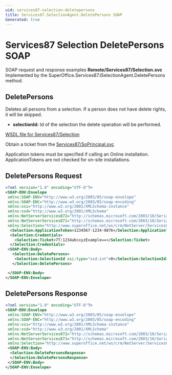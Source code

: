 ```yaml
---
uid: services87-selection-deletepersons
title: Services87.SelectionAgent.DeletePersons SOAP
Generated: true
---
```


# Services87 Selection DeletePersons SOAP

SOAP request and response examples **Remote/Services87/Selection.svc**
Implemented by the <see cref="M:SuperOffice.Services87.ISelectionAgent.DeletePersons">SuperOffice.Services87.ISelectionAgent.DeletePersons</see> method.

## DeletePersons

Deletes all persons from a selection. If a person does not have delete rights, it will be skipped.

* **selectionId:** Id of the selection the delete operation will be performed.



[WSDL file for Services87/Selection](../Services87-Selection.md)

Obtain a ticket from the [Services87/SoPrincipal.svc](../SoPrincipal/index.md)

Application tokens must be specified if calling an Online installation. ApplicationTokens are not checked for on-site installations.

## DeletePersons Request

```xml
<?xml version="1.0" encoding="UTF-8"?>
<SOAP-ENV:Envelope
 xmlns:SOAP-ENV="http://www.w3.org/2003/05/soap-envelope"
 xmlns:SOAP-ENC="http://www.w3.org/2003/05/soap-encoding"
 xmlns:xsi="http://www.w3.org/2001/XMLSchema-instance"
 xmlns:xsd="http://www.w3.org/2001/XMLSchema"
 xmlns:NetServerServices872="http://schemas.microsoft.com/2003/10/Serialization/Arrays"
 xmlns:NetServerServices871="http://schemas.microsoft.com/2003/10/Serialization/"
 xmlns:Selection="http://www.superoffice.net/ws/crm/NetServer/Services87">
  <Selection:ApplicationToken>1234567-1234-9876</Selection:ApplicationToken>
  <Selection:Credentials>
    <Selection:Ticket>7T:1234abcxyzExample==</Selection:Ticket>
  </Selection:Credentials>
 <SOAP-ENV:Body>
   <Selection:DeletePersons>
    <Selection:SelectionId xsi:type="xsd:int">0</Selection:SelectionId>
   </Selection:DeletePersons>

 </SOAP-ENV:Body>
</SOAP-ENV:Envelope>

```


## DeletePersons Response

```xml
<?xml version="1.0" encoding="UTF-8"?>
<SOAP-ENV:Envelope
 xmlns:SOAP-ENV="http://www.w3.org/2003/05/soap-envelope"
 xmlns:SOAP-ENC="http://www.w3.org/2003/05/soap-encoding"
 xmlns:xsi="http://www.w3.org/2001/XMLSchema-instance"
 xmlns:xsd="http://www.w3.org/2001/XMLSchema"
 xmlns:NetServerServices872="http://schemas.microsoft.com/2003/10/Serialization/Arrays"
 xmlns:NetServerServices871="http://schemas.microsoft.com/2003/10/Serialization/"
 xmlns:Selection="http://www.superoffice.net/ws/crm/NetServer/Services87">
 <SOAP-ENV:Body>
  <Selection:DeletePersonsResponse>
  </Selection:DeletePersonsResponse>
 </SOAP-ENV:Body>
</SOAP-ENV:Envelope>

```

